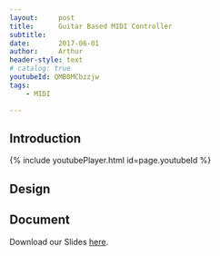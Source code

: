 ```yaml
---
layout:     post
title:      Guitar Based MIDI Controller 
subtitle:   
date:       2017-06-01
author:     Arthur
header-style: text
# catalog: true
youtubeId: QMB0MCbzzjw
tags:
    - MIDI

---
```


## Introduction

{% include youtubePlayer.html id=page.youtubeId %}


## Design

## Document

Download our Slides [here](https://drive.google.com/open?id=1KZcEP3naNxpu1xqWq-UIWpN1p6ZKAOBC).